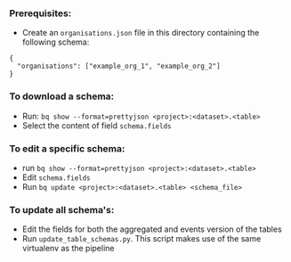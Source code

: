 ### Prerequisites:
- Create an `organisations.json` file in this directory containing the following schema:
```
{
  "organisations": ["example_org_1", "example_org_2"]
}
```

### To download a schema:
- Run: `bq show --format=prettyjson <project>:<dataset>.<table>`
- Select the content of field `schema.fields`

### To edit a specific schema:
- run `bq show --format=prettyjson <project>:<dataset>.<table>`
- Edit `schema.fields`
- Run `bq update <project>:<dataset>.<table> <schema_file>`

### To update all schema's:
- Edit the fields for both the aggregated and events version of the tables
- Run `update_table_schemas.py`. This script makes use of the same virtualenv as the pipeline